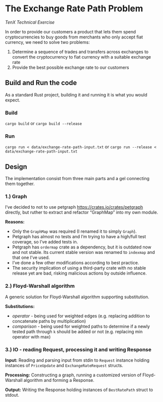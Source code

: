 # The Exchange Rate Path Problem

*TenX Technical Exercise*

In order to provide our customers a product that lets them spend cryptocurrencies to
buy goods from merchants who only accept fiat currency, we need to solve two
problems:
1. Determine a sequence of trades and transfers across exchanges to convert
the cryptocurrency to fiat currency with a suitable exchange rate
2. Provide the best possible exchange rate to our customers

## Build and Run the code

As a standard Rust project, building it and running it is what you would expect.

### Build

`cargo build`
or
`cargo build --release`

### Run

`cargo run < data/exchange-rate-path-input.txt`
or
`cargo run --release < data/exchange-rate-path-input.txt`

## Design

The implementation consist from three main parts and a gel connecting them together.

### 1.) Graph

I’ve decided to not to use petgraph https://crates.io/crates/petgraph directly, but ruther to extract and refactor “GraphMap” into my own module.

**Reasons:**
* Only the `GraphMap` was required (I renamed it to simply `Graph`).
* Petgraph has almost no tests and I’m trying to have a high/full test coverage, so I’ve added tests in.
* Petgraph has `ordermap` crate as a dependency, but it is outdated now and not stable. Its current stable version was renamed to `indexmap` and that one I’ve used.
* I’ve done a few other modifications according to best practice.
* The security implication of using a third-party crate with no stable release yet are bad, risking malicious actions by outside influence.

### 2.) Floyd-Warshall algorithm

A generic solution for Floyd-Warshall algorithm supporting substitution.

**Substitutions:**
* *operator* - being  used for weighted edges (e.g. replacing addition to concatenate paths by multiplication)
* *comparison* - being used for weighted paths to determine if a newly tested path through `k` should be added or not (e.g. replacing min operator with max)

### 3.) IO - reading Request, processing it and writing Response

**Input:**
Reading and parsing input from stdin to `Request` instance holding instances of `PriceUpdate` and `ExchangeRateRequest` structs.

**Processing:**
Constructing a graph, running a customized version of Floyd-Warshall algorithm and forming a Response.

**Output:**
Writing the Response holding instances of `BestRatePath` struct to stdout.


